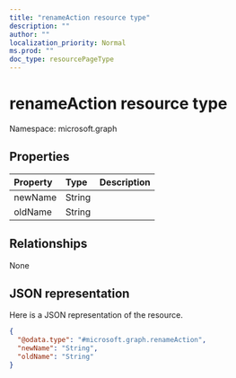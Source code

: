 ```yaml
---
title: "renameAction resource type"
description: ""
author: ""
localization_priority: Normal
ms.prod: ""
doc_type: resourcePageType
---
```


# renameAction resource type


Namespace: microsoft.graph



## Properties
|Property|Type|Description|
|:---|:---|:---|
|newName|String||
|oldName|String||

## Relationships
None

## JSON representation
Here is a JSON representation of the resource.
<!-- {
  "blockType": "resource",
  "@odata.type": "microsoft.graph.renameAction"
}
-->
``` json
{
  "@odata.type": "#microsoft.graph.renameAction",
  "newName": "String",
  "oldName": "String"
}
```


